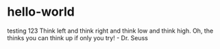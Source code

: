# hello-world
testing 123
Think left and think right and think low and think high. Oh, the thinks you can think up if only you try! - Dr. Seuss
